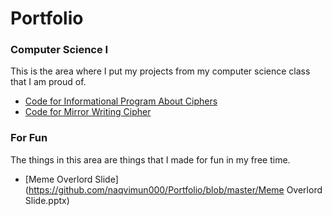 # Portfolio


### Computer Science I
This is the area where I put my projects from my computer science class that I am proud of.
* [Code for Informational Program About Ciphers](https://github.com/naqvimun000/Portfolio/blob/master/info.py)  
* [Code for Mirror Writing Cipher](https://github.com/naqvimun000/Portfolio/blob/master/mirror_writing.py)



### For Fun
The things in this area are things that I made for fun in my free time.
* [Meme Overlord Slide](https://github.com/naqvimun000/Portfolio/blob/master/Meme Overlord Slide.pptx)
